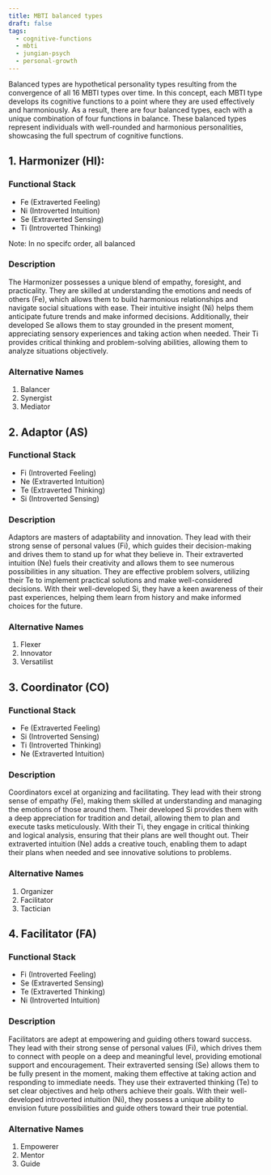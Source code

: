```yaml
---
title: MBTI balanced types
draft: false
tags:
  - cognitive-functions
  - mbti
  - jungian-psych
  - personal-growth
---
```


Balanced types are hypothetical personality types resulting from the convergence of all 16 MBTI types over time. In this concept, each MBTI type develops its cognitive functions to a point where they are used effectively and harmoniously. As a result, there are four balanced types, each with a unique combination of four functions in balance. These balanced types represent individuals with well-rounded and harmonious personalities, showcasing the full spectrum of cognitive functions.

## 1. **Harmonizer (HI)**:
    
### Functional Stack

- Fe (Extraverted Feeling)
- Ni (Introverted Intuition)
- Se (Extraverted Sensing)
- Ti (Introverted Thinking)

Note: In no specifc order, all balanced
        
### Description

The Harmonizer possesses a unique blend of empathy, foresight, and practicality. They are skilled at understanding the emotions and needs of others (Fe), which allows them to build harmonious relationships and navigate social situations with ease. Their intuitive insight (Ni) helps them anticipate future trends and make informed decisions. Additionally, their developed Se allows them to stay grounded in the present moment, appreciating sensory experiences and taking action when needed. Their Ti provides critical thinking and problem-solving abilities, allowing them to analyze situations objectively.
        
### Alternative Names
  1. Balancer
  2. Synergist
  3. Mediator

## 2. Adaptor (AS)
    
### Functional Stack

- Fi (Introverted Feeling)
- Ne (Extraverted Intuition)
- Te (Extraverted Thinking)
- Si (Introverted Sensing)
        
### Description

Adaptors are masters of adaptability and innovation. They lead with their strong sense of personal values (Fi), which guides their decision-making and drives them to stand up for what they believe in. Their extraverted intuition (Ne) fuels their creativity and allows them to see numerous possibilities in any situation. They are effective problem solvers, utilizing their Te to implement practical solutions and make well-considered decisions. With their well-developed Si, they have a keen awareness of their past experiences, helping them learn from history and make informed choices for the future.
        
### Alternative Names
        
1. Flexer
2. Innovator
3. Versatilist

## 3. Coordinator (CO)
    
### Functional Stack

- Fe (Extraverted Feeling)
- Si (Introverted Sensing)
- Ti (Introverted Thinking)
- Ne (Extraverted Intuition)
        
### Description

Coordinators excel at organizing and facilitating. They lead with their strong sense of empathy (Fe), making them skilled at understanding and managing the emotions of those around them. Their developed Si provides them with a deep appreciation for tradition and detail, allowing them to plan and execute tasks meticulously. With their Ti, they engage in critical thinking and logical analysis, ensuring that their plans are well thought out. Their extraverted intuition (Ne) adds a creative touch, enabling them to adapt their plans when needed and see innovative solutions to problems.
        
### Alternative Names
       
1. Organizer
2. Facilitator
3. Tactician

## 4. Facilitator (FA)
    
### Functional Stack

- Fi (Introverted Feeling)
- Se (Extraverted Sensing)
- Te (Extraverted Thinking)
- Ni (Introverted Intuition)
        
### Description

Facilitators are adept at empowering and guiding others toward success. They lead with their strong sense of personal values (Fi), which drives them to connect with people on a deep and meaningful level, providing emotional support and encouragement. Their extraverted sensing (Se) allows them to be fully present in the moment, making them effective at taking action and responding to immediate needs. They use their extraverted thinking (Te) to set clear objectives and help others achieve their goals. With their well-developed introverted intuition (Ni), they possess a unique ability to envision future possibilities and guide others toward their true potential.
        
### Alternative Names

1. Empowerer
2. Mentor
3. Guide
